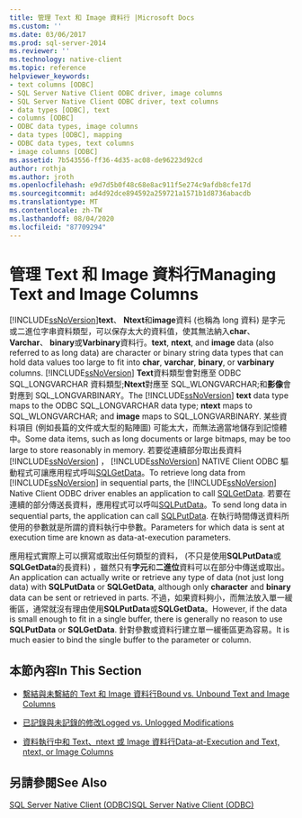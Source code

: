```yaml
---
title: 管理 Text 和 Image 資料行 |Microsoft Docs
ms.custom: ''
ms.date: 03/06/2017
ms.prod: sql-server-2014
ms.reviewer: ''
ms.technology: native-client
ms.topic: reference
helpviewer_keywords:
- text columns [ODBC]
- SQL Server Native Client ODBC driver, image columns
- SQL Server Native Client ODBC driver, text columns
- data types [ODBC], text
- columns [ODBC]
- ODBC data types, image columns
- data types [ODBC], mapping
- ODBC data types, text columns
- image columns [ODBC]
ms.assetid: 7b543556-ff36-4d35-ac08-de96223d92cd
author: rothja
ms.author: jroth
ms.openlocfilehash: e9d7d5b0f48c68e8ac911f5e274c9afdb8cfe17d
ms.sourcegitcommit: ad4d92dce894592a259721a1571b1d8736abacdb
ms.translationtype: MT
ms.contentlocale: zh-TW
ms.lasthandoff: 08/04/2020
ms.locfileid: "87709294"
---
```

# <a name="managing-text-and-image-columns"></a><span data-ttu-id="49055-102">管理 Text 和 Image 資料行</span><span class="sxs-lookup"><span data-stu-id="49055-102">Managing Text and Image Columns</span></span>
  [!INCLUDE[ssNoVersion](../../includes/ssnoversion-md.md)]<span data-ttu-id="49055-103">**text**、 **Ntext**和**image**資料 (也稱為 long 資料) 是字元或二進位字串資料類型，可以保存太大的資料值，使其無法納入**char**、 **Varchar**、 **binary**或**Varbinary**資料行。</span><span class="sxs-lookup"><span data-stu-id="49055-103">**text**, **ntext**, and **image** data (also referred to as long data) are character or binary string data types that can hold data values too large to fit into **char**, **varchar**, **binary**, or **varbinary** columns.</span></span> <span data-ttu-id="49055-104">[!INCLUDE[ssNoVersion](../../includes/ssnoversion-md.md)] **Text**資料類型會對應至 ODBC SQL_LONGVARCHAR 資料類型;**Ntext**對應至 SQL_WLONGVARCHAR;和**影像**會對應到 SQL_LONGVARBINARY。</span><span class="sxs-lookup"><span data-stu-id="49055-104">The [!INCLUDE[ssNoVersion](../../includes/ssnoversion-md.md)] **text** data type maps to the ODBC SQL_LONGVARCHAR data type; **ntext** maps to SQL_WLONGVARCHAR; and **image** maps to SQL_LONGVARBINARY.</span></span> <span data-ttu-id="49055-105">某些資料項目 (例如長篇的文件或大型的點陣圖) 可能太大，而無法適當地儲存到記憶體中。</span><span class="sxs-lookup"><span data-stu-id="49055-105">Some data items, such as long documents or large bitmaps, may be too large to store reasonably in memory.</span></span> <span data-ttu-id="49055-106">若要從連續部分取出長資料 [!INCLUDE[ssNoVersion](../../includes/ssnoversion-md.md)] ， [!INCLUDE[ssNoVersion](../../includes/ssnoversion-md.md)] NATIVE Client ODBC 驅動程式可讓應用程式呼叫[SQLGetData](../native-client-odbc-api/sqlgetdata.md)。</span><span class="sxs-lookup"><span data-stu-id="49055-106">To retrieve long data from [!INCLUDE[ssNoVersion](../../includes/ssnoversion-md.md)] in sequential parts, the [!INCLUDE[ssNoVersion](../../includes/ssnoversion-md.md)] Native Client ODBC driver enables an application to call [SQLGetData](../native-client-odbc-api/sqlgetdata.md).</span></span> <span data-ttu-id="49055-107">若要在連續的部分傳送長資料，應用程式可以呼叫[SQLPutData](../native-client-odbc-api/sqlputdata.md)。</span><span class="sxs-lookup"><span data-stu-id="49055-107">To send long data in sequential parts, the application can call [SQLPutData](../native-client-odbc-api/sqlputdata.md).</span></span> <span data-ttu-id="49055-108">在執行時間傳送資料所使用的參數就是所謂的資料執行中參數。</span><span class="sxs-lookup"><span data-stu-id="49055-108">Parameters for which data is sent at execution time are known as data-at-execution parameters.</span></span>  
  
 <span data-ttu-id="49055-109">應用程式實際上可以撰寫或取出任何類型的資料， (不只是使用**SQLPutData**或**SQLGetData**的長資料) ，雖然只有**字元**和**二進位**資料可以在部分中傳送或取出。</span><span class="sxs-lookup"><span data-stu-id="49055-109">An application can actually write or retrieve any type of data (not just long data) with **SQLPutData** or **SQLGetData**, although only **character** and **binary** data can be sent or retrieved in parts.</span></span> <span data-ttu-id="49055-110">不過，如果資料夠小，而無法放入單一緩衝區，通常就沒有理由使用**SQLPutData**或**SQLGetData**。</span><span class="sxs-lookup"><span data-stu-id="49055-110">However, if the data is small enough to fit in a single buffer, there is generally no reason to use **SQLPutData** or **SQLGetData**.</span></span> <span data-ttu-id="49055-111">針對參數或資料行建立單一緩衝區更為容易。</span><span class="sxs-lookup"><span data-stu-id="49055-111">It is much easier to bind the single buffer to the parameter or column.</span></span>  
  
## <a name="in-this-section"></a><span data-ttu-id="49055-112">本節內容</span><span class="sxs-lookup"><span data-stu-id="49055-112">In This Section</span></span>  
  
-   [<span data-ttu-id="49055-113">繫結與未繫結的 Text 和 Image 資料行</span><span class="sxs-lookup"><span data-stu-id="49055-113">Bound vs. Unbound Text and Image Columns</span></span>](bound-vs-unbound-text-and-image-columns.md)  
  
-   [<span data-ttu-id="49055-114">已記錄與未記錄的修改</span><span class="sxs-lookup"><span data-stu-id="49055-114">Logged vs. Unlogged Modifications</span></span>](logged-vs-unlogged-modifications.md)  
  
-   [<span data-ttu-id="49055-115">資料執行中和 Text、ntext 或 Image 資料行</span><span class="sxs-lookup"><span data-stu-id="49055-115">Data-at-Execution and Text, ntext, or Image Columns</span></span>](data-at-execution-and-text-ntext-or-image-columns.md)  
  
## <a name="see-also"></a><span data-ttu-id="49055-116">另請參閱</span><span class="sxs-lookup"><span data-stu-id="49055-116">See Also</span></span>  
 [<span data-ttu-id="49055-117">SQL Server Native Client &#40;ODBC&#41;</span><span class="sxs-lookup"><span data-stu-id="49055-117">SQL Server Native Client &#40;ODBC&#41;</span></span>](../native-client/odbc/sql-server-native-client-odbc.md)  
  
  
